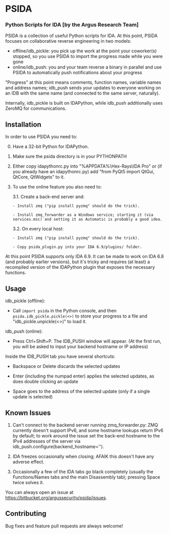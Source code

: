 PSIDA
=========
### Python Scripts for IDA [by the Argus Research Team]

PSIDA is a collection of useful Python scripts for IDA.
At this point, PSIDA focuses on collaborative reverse engineering in two models:
 - offline/idb_pickle: you pick up the work at the point your coworker(s) stopped, so you use PSIDA to import the progress made while you were gone
 - online/idb_push: you and your team reverse a binary in parallel and use PSIDA to automatically push notifications about your progress

"Progress" at this point means comments, function names, variable names and address names; idb_push sends your updates to everyone working on an IDB with the same name (and connected to the same server, naturally).
 
Internally, idb_pickle is built on IDAPython, while idb_push additionally uses ZeroMQ for communications.


Installation
------------
In order to use PSIDA you need to:

0. Have a 32-bit Python for IDAPython.

1. Make sure the psida directory is in your PYTHONPATH

2. Either copy idapythonrc.py into "%APPDATA%\Hex-Rays\IDA Pro" or (if you already have an idapythonrc.py) add "from PyQt5 import QtGui, QtCore, QtWidgets" to it.

3. To use the online feature you also need to:

    3.1. Create a back-end server and:

       - Install zmq ("pip install pyzmq" should do the trick).

       - Install zmq_forwarder as a Windows service; starting it (via services.msc) and setting it as Automatic is probably a good idea.

    3.2. On every local host:

       - Install zmq ("pip install pyzmq" should do the trick).

       - Copy psida_plugin.py into your IDA 6.9/plugins/ folder.


At this point PSIDA supports only IDA 6.9. It can be made to work on IDA 6.8 (and probably earlier versions), but it's tricky and requires (at least) a recompiled version of the IDAPython plugin that exposes the necessary functions.



Usage
------------
idb_pickle (offline): 

 - Call `import psida` in the Python console, and then `psida.idb_pickle.pickle(<>)` to store your progress to a file and "idb_pickle.unpickle(<>)" to load it.

idb_push (online): 

 - Press Ctrl+Shift+P. The IDB_PUSH window will appear. (At the first run, you will be asked to input your backend hostname or IP address)

Inside the IDB_PUSH tab you have several shortcuts:

 - Backspace or Delete discards the selected updates

 - Enter (including the numpad enter) applies the selected updates, as does double clicking an update

 - Space goes to the address of the selected update (only if a single update is selected)



Known Issues
------------
1. Can't connect to the backend server running zmq_forwarder.py: ZMQ currently doesn't support IPv6, and some hostname lookups return IPv6 by default; to work around the issue set the back-end hostname to the IPv4 addresses of the server via idb_push.configure(backend_hostname='<your backend IP>').

2. IDA freezes occasionally when closing; AFAIK this doesn't have any adverse effect.

3. Occasionally a few of the IDA tabs go black completely (usually the Functions/Names tabs and the main Disassembly tab); pressing Space twice solves it.


You can always open an issue at https://bitbucket.org/argussecurity/psida/issues.


Contributing
------------
Bug fixes and feature pull requests are always welcome!
